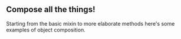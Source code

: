 ## Compose all the things!

Starting from the basic mixin to more elaborate methods here's some examples of object composition.